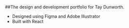 ##The design and development portfolio for Tay Dunworth.
- Designed using Figma and Adobe Illustrator
- Built with React